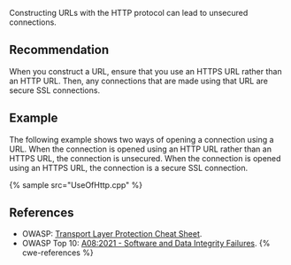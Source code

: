 Constructing URLs with the HTTP protocol can lead to unsecured connections.


## Recommendation
When you construct a URL, ensure that you use an HTTPS URL rather than an HTTP URL. Then, any connections that are made using that URL are secure SSL connections.


## Example
The following example shows two ways of opening a connection using a URL. When the connection is opened using an HTTP URL rather than an HTTPS URL, the connection is unsecured. When the connection is opened using an HTTPS URL, the connection is a secure SSL connection.

{% sample src="UseOfHttp.cpp" %}

## References
* OWASP: [Transport Layer Protection Cheat Sheet](https://cheatsheetseries.owasp.org/cheatsheets/Transport_Layer_Protection_Cheat_Sheet.html).
* OWASP Top 10: [A08:2021 - Software and Data Integrity Failures](https://owasp.org/Top10/A08_2021-Software_and_Data_Integrity_Failures/).
{% cwe-references %}
